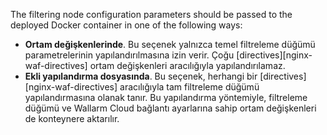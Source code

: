 The filtering node configuration parameters should be passed to the deployed Docker container in one of the following ways:

* **Ortam değişkenlerinde**. Bu seçenek yalnızca temel filtreleme düğümü parametrelerinin yapılandırılmasına izin verir. Çoğu [directives][nginx-waf-directives] ortam değişkenleri aracılığıyla yapılandırılamaz.
* **Ekli yapılandırma dosyasında**. Bu seçenek, herhangi bir [directives][nginx-waf-directives] aracılığıyla tam filtreleme düğümü yapılandırmasına olanak tanır. Bu yapılandırma yöntemiyle, filtreleme düğümü ve Wallarm Cloud bağlantı ayarlarına sahip ortam değişkenleri de konteynere aktarılır.